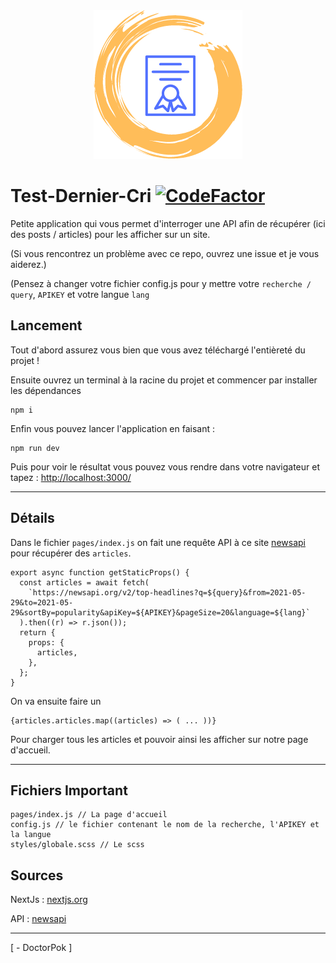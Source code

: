<div align="center">
  <img src="https://raw.githubusercontent.com/DoctorPok42/Test-Dernier-Cri/main/public/favicon.ico">
</div>

# Test-Dernier-Cri [![CodeFactor](https://www.codefactor.io/repository/github/doctorpok42/test-dernier-cri/badge)](https://www.codefactor.io/repository/github/doctorpok42/test-dernier-cri)

Petite application qui vous permet d'interroger une API afin de récupérer (ici des posts / articles) pour les afficher sur un site.

(Si vous rencontrez un problème avec ce repo, ouvrez une issue et je vous aiderez.)

(Pensez à changer votre fichier config.js pour y mettre votre `recherche / query`, `APIKEY` et votre langue `lang`

## Lancement

Tout d'abord assurez vous bien que vous avez téléchargé l'entièreté du projet !

Ensuite ouvrez un terminal à la racine du projet et commencer par installer les dépendances
```
npm i
```

Enfin vous pouvez lancer l'application en faisant :
```
npm run dev
```

Puis pour voir le résultat vous pouvez vous rendre dans votre navigateur et tapez : [http://localhost:3000/](http://localhost:3000/)

<hr />

## Détails

Dans le fichier `pages/index.js` on fait une requête API à ce site [newsapi](https://newsapi.org/) pour récupérer des `articles`.
```Js
export async function getStaticProps() {
  const articles = await fetch(
    `https://newsapi.org/v2/top-headlines?q=${query}&from=2021-05-29&to=2021-05-29&sortBy=popularity&apiKey=${APIKEY}&pageSize=20&language=${lang}`
  ).then((r) => r.json());
  return {
    props: {
      articles,
    },
  };
}

```
On va ensuite faire un
```Js
{articles.articles.map((articles) => ( ... ))}
```
Pour charger tous les articles et pouvoir ainsi les afficher sur notre page d'accueil.

<hr />

## Fichiers Important
```Js
pages/index.js // La page d'accueil
config.js // le fichier contenant le nom de la recherche, l'APIKEY et la langue
styles/globale.scss // Le scss
```

## Sources

NextJs : [nextjs.org](https://nextjs.org/)

API : [newsapi](https://newsapi.org/)

<hr />

[ - DoctorPok ]
